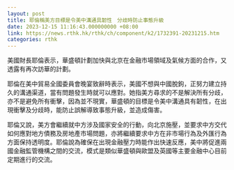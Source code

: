 ```yaml
---
layout: post
title: 耶倫稱美方目標是令美中溝通具韌性　分歧時防止事態升級
date: 2023-12-15 11:16:43.000000000 +08:00
link: https://news.rthk.hk/rthk/ch/component/k2/1732391-20231215.htm
categories: rthk
---
```


美國財長耶倫表示，華盛頓計劃加快與北京在金融市場領域及氣候方面的合作，又透露有再次訪華的計劃。

耶倫在美中貿易全國委員會晚宴致辭時表示，美國不想與中國脫鉤，正努力建立持久的溝通渠道，當有問題發生時就可以應對。她指美方尋求的不是解決所有分歧，亦不是避免所有衝擊，因為並不現實，華盛頓的目標是令美中溝通具有韌性，在出現衝擊及分歧時，能防止誤解導致事態升級，並造成傷害。

耶倫又說，美方會繼續就中方涉及國家安全的行動，向北京施壓，並要求中方交代如何應對地方債務及房地產市場問題，亦將繼續要求中方在非市場行為及外匯行為方面保持透明度。耶倫說為確保在出現金融壓力時能作出快速反應，美中將促進兩國金融監管機構之間的交流，模式是類似華盛頓與歐盟及英國等主要金融中心目前定期進行的交流。
